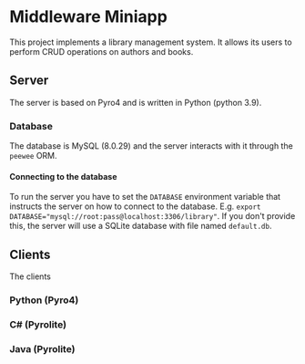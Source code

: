# Middleware Miniapp

This project implements a library management system. It allows its users to perform CRUD operations on authors and books.

## Server

The server is based on Pyro4 and is written in Python (python 3.9).

### Database

The database is MySQL (8.0.29) and the server interacts with it through the `peewee` ORM.

#### Connecting to the database

To run the server you have to set the `DATABASE` environment variable that instructs the server on how to connect to the database. E.g. `export DATABASE="mysql://root:pass@localhost:3306/library"`. If you don't provide this, the server will use a SQLite database with file named `default.db`.

## Clients

The clients

### Python (Pyro4)

### C# (Pyrolite)

### Java (Pyrolite)
